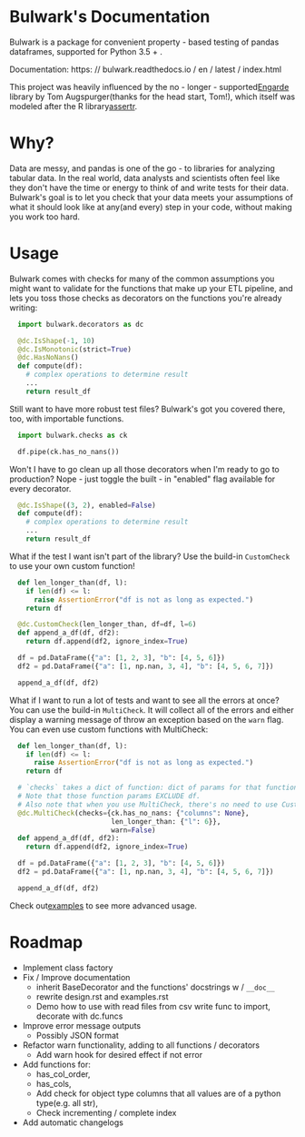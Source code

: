 Bulwark's Documentation
========================================

Bulwark is a package for convenient property - based testing of pandas dataframes, supported for Python 3.5 + .

Documentation: https: // bulwark.readthedocs.io / en / latest / index.html

This project was heavily influenced by the no - longer - supported[Engarde](https://github.com/TomAugspurger/engarde) library
by Tom Augspurger(thanks for the head start, Tom!), which itself was modeled after
the R library[assertr](https://github.com/ropenscilabs/assertr).


Why?
====

Data are messy, and pandas is one of the go - to libraries for analyzing tabular data.
In the real world, data analysts and scientists often feel like they don't have the time
or energy to think of and write tests for their data. Bulwark's goal is to let you check
that your data meets your assumptions of what it should look like at any(and every) step
in your code, without making you work too hard.


Usage
=====

Bulwark comes with checks for many of the common assumptions you might want to validate
for the functions that make up your ETL pipeline, and lets you toss those checks as decorators
on the functions you're already writing:

```python
  import bulwark.decorators as dc

  @dc.IsShape(-1, 10)
  @dc.IsMonotonic(strict=True)
  @dc.HasNoNans()
  def compute(df):
    # complex operations to determine result
    ...
    return result_df
```
Still want to have more robust test files? Bulwark's got you covered there, too, with importable functions.

```python
  import bulwark.checks as ck

  df.pipe(ck.has_no_nans())
```
Won't I have to go clean up all those decorators when I'm ready to go to production?
Nope - just toggle the built - in "enabled" flag available for every decorator.

```python
  @dc.IsShape((3, 2), enabled=False)
  def compute(df):
    # complex operations to determine result
    ...
    return result_df
```
What if the test I want isn't part of the library?
Use the build-in `CustomCheck` to use your own custom function!

```python
  def len_longer_than(df, l):
    if len(df) <= l:
      raise AssertionError("df is not as long as expected.")
    return df

  @dc.CustomCheck(len_longer_than, df=df, l=6)
  def append_a_df(df, df2):
    return df.append(df2, ignore_index=True)

  df = pd.DataFrame({"a": [1, 2, 3], "b": [4, 5, 6]})
  df2 = pd.DataFrame({"a": [1, np.nan, 3, 4], "b": [4, 5, 6, 7]})

  append_a_df(df, df2)
```

What if I want to run a lot of tests and want to see all the errors at once?
You can use the build-in `MultiCheck`. It will collect all of the errors and either
display a warning message of throw an exception based on the `warn` flag.
You can even use custom functions with MultiCheck:

```python
  def len_longer_than(df, l):
    if len(df) <= l:
      raise AssertionError("df is not as long as expected.")
    return df

  # `checks` takes a dict of function: dict of params for that function.
  # Note that those function params EXCLUDE df.
  # Also note that when you use MultiCheck, there's no need to use CustomCheck - just feed in the function.
  @dc.MultiCheck(checks={ck.has_no_nans: {"columns": None},
                         len_longer_than: {"l": 6}},
                         warn=False)
  def append_a_df(df, df2):
    return df.append(df2, ignore_index=True)

  df = pd.DataFrame({"a": [1, 2, 3], "b": [4, 5, 6]})
  df2 = pd.DataFrame({"a": [1, np.nan, 3, 4], "b": [4, 5, 6, 7]})

  append_a_df(df, df2)
```

Check out[examples](https://bulwark.readthedocs.io/en/latest/examples.html) to see more advanced usage.


Roadmap
=======

- Implement class factory
- Fix / Improve documentation
  - inherit BaseDecorator and the functions' docstrings w / `__doc__`
  - rewrite design.rst and examples.rst
  - Demo how to use with read files from csv
  write func to import, decorate with dc.funcs
- Improve error message outputs
  - Possibly JSON format
- Refactor warn functionality, adding to all functions / decorators
  - Add warn hook for desired effect if not error
- Add functions for:
  - has_col_order,
  - has_cols,
  - Add check for object type columns that all values are of a python type(e.g. all str),
  - Check incrementing / complete index
- Add automatic changelogs
